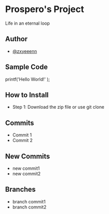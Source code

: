 # Prospero's Project
Life in an eternal loop
## Author 
- [@zxyeeenn](https://github.com/zxyeeenn)
## Sample Code
printf('Hello World!' );
## How to Install
- Step 1: Download the zip file or use git clone
## Commits
- Commit 1
- Commit 2

## New Commits
- new commit1
- new commit2

## Branches
- branch commit1
- branch commit2
